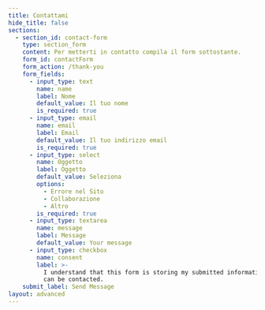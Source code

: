 ```yaml
---
title: Contattami
hide_title: false
sections:
  - section_id: contact-form
    type: section_form
    content: Per metterti in contatto compila il form sottostante.
    form_id: contactForm
    form_action: /thank-you
    form_fields:
      - input_type: text
        name: name
        label: Nome
        default_value: Il tuo nome
        is_required: true
      - input_type: email
        name: email
        label: Email
        default_value: Il tuo indirizzo email
        is_required: true
      - input_type: select
        name: Oggetto
        label: Oggetto
        default_value: Seleziona
        options:
          - Errore nel Sito
          - Collaborazione
          - Altro
        is_required: true
      - input_type: textarea
        name: message
        label: Message
        default_value: Your message
      - input_type: checkbox
        name: consent
        label: >-
          I understand that this form is storing my submitted information so I
          can be contacted.
    submit_label: Send Message
layout: advanced
---
```

